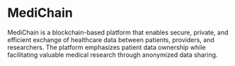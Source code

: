 # MediChain
 MediChain is a blockchain-based platform that enables secure, private, and efficient exchange of healthcare data between patients, providers, and researchers. The platform emphasizes patient data ownership while facilitating valuable medical research through anonymized data sharing.
